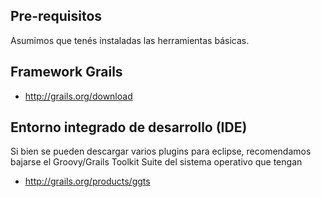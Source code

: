 Pre-requisitos
--------------

Asumimos que tenés instaladas las herramientas básicas.

Framework Grails
----------------

-   <http://grails.org/download>

Entorno integrado de desarrollo (IDE)
-------------------------------------

Si bien se pueden descargar varios plugins para eclipse, recomendamos bajarse el Groovy/Grails Toolkit Suite del sistema operativo que tengan

-   <http://grails.org/products/ggts>

